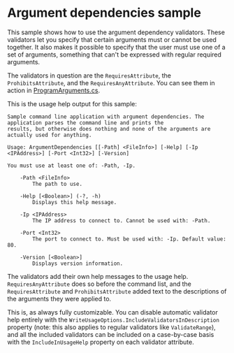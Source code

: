 # Argument dependencies sample

This sample shows how to use the argument dependency validators. These validators let you specify
that certain arguments must or cannot be used together. It also makes it possible to specify that
the user must use one of a set of arguments, something that can't be expressed with regular
required arguments.

The validators in question are the `RequiresAttribute`, the `ProhibitsAttribute`, and the
`RequiresAnyAttribute`. You can see them in action in [ProgramArguments.cs](ProgramArguments.cs).

This is the usage help output for this sample:

```text
Sample command line application with argument dependencies. The application parses the command line and prints the
results, but otherwise does nothing and none of the arguments are actually used for anything.

Usage: ArgumentDependencies [[-Path] <FileInfo>] [-Help] [-Ip <IPAddress>] [-Port <Int32>] [-Version]

You must use at least one of: -Path, -Ip.

    -Path <FileInfo>
        The path to use.

    -Help [<Boolean>] (-?, -h)
        Displays this help message.

    -Ip <IPAddress>
        The IP address to connect to. Cannot be used with: -Path.

    -Port <Int32>
        The port to connect to. Must be used with: -Ip. Default value: 80.

    -Version [<Boolean>]
        Displays version information.
```

The validators add their own help messages to the usage help. `RequiresAnyAttribute` does so before
the command list, and the `RequiresAttribute` and `ProhibitsAttribute` added text to the descriptions
of the arguments they were applied to.

This is, as always fully customizable. You can disable automatic validator help entirely with the
`WriteUsageOptions.IncludeValidatorsInDescription` property (note: this also applies to regular
validators like `ValidateRange`), and all the included validators can be included on a case-by-case
basis with the `IncludeInUsageHelp` property on each validator attribute.
